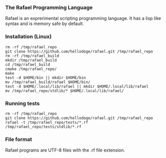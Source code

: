 ### The Rafael Programming Language
Rafael is an exprerimental scripting programming language. It has a lisp like syntax and is memory safe by default.

### Installation (Linux)
```
rm -rf /tmp/rafael_repo
git clone https://github.com/hellodoge/rafael.git /tmp/rafael_repo
rm -rf /tmp/rafael_build
mkdir /tmp/rafael_build
cd /tmp/rafael_build
cmake /tmp/rafael_repo/
make
test -d $HOME/bin || mkdir $HOME/bin
mv /tmp/rafael_build/rafael $HOME/bin/
test -d $HOME/.local/lib/rafael || mkdir $HOME/.local/lib/rafael
mv /tmp/rafael_repo/stdlib/* $HOME/.local/lib/rafael/
```

### Running tests
```
rm -rf /tmp/rafael_repo
git clone https://github.com/hellodoge/rafael.git /tmp/rafael_repo
rafael -t /tmp/rafael_repo/tests/*.rf /tmp/rafael_repo/tests/stdlib/*.rf
```

### File format
Rafael programs are UTF-8 files with the .rf file extension.
